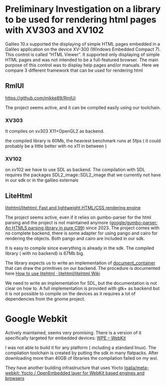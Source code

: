 # Preliminary Investigation on a library to be used for rendering html pages with XV303 and XV102 

Galileo 10.x supported the displaying of simple HTML pages embedded in a Galileo application on the device XV-300 (Windows Embedded Compact 7).
This control is called “HTML Viewer”. It supported only displaying of simple HTML pages and was not intended to be a full-featured browser. The main purpose of this control was to display help pages and/or manuals.
Here we compare 3 different framework that can be used for rendering html

## RmlUI

https://github.com/mikke89/RmlUi

The project seems active, and it can be compiled easily using our toolchain.

### XV303
It compiles on xv303 X11+OpenGL2 as backend.

the compiled library is 60Mb, the heaviest benchmark runs at 5fps ( it could probably be a little better with no x11 in between )

### XV102
on xv102 we have to use SDL as backend. The compilation with SDL requires the packages SDL2_image::SDL2_image that we currently not have in our sdk or in the galileo externals

## LiteHtml

[litehtml/litehtml: Fast and lightweight HTML/CSS rendering engine](https://github.com/litehtml/litehtml)

The project seems active, even if it relies on gumbo-parser for the html parsing and the project is not maintained anymore ([google/gumbo-parser: An HTML5 parsing library in pure C99](https://github.com/google/gumbo-parser)) since 2023.
The project comes with no complete backend, there is some adapter for using pango and cairo for rendering the objects. Both pango and cairo are included in our sdk.

It is easy to compile since everything is already in the sdk. The compiled library ( with no backend) is 67Mb big.

The library expects us to write an implementation of [document_container](https://github.com/litehtml/litehtml/wiki/document_container "https://github.com/litehtml/litehtml/wiki/document_container") that can draw the primitives on our backend. The procedure is documented here [How to use litehtml · litehtml/litehtml Wiki](https://github.com/litehtml/litehtml/wiki/How-to-use-litehtml "https://github.com/litehtml/litehtml/wiki/How-to-use-litehtml")

We need to write an implementation for SDL, but the documentation is not clear on how to.
A full implementation is provided with gtk+ as backend but it is not possible to compile on the devices as it requires a lot of dependencies from the gnome project. 


# Google Webkit

Actively maintained, seems very promising.
There is a version of it specifically targeted for embedded devices: [WPE – WebKit](https://trac.webkit.org/wiki/WPE)

I was not able to build it for any platform ( including a standard linux).
The compilation toolchain is created by putting the sdk in many flatpacks. After downloading more than 40GB of libraries the compilation failed on my wsl.

They have another building infrastructure that uses Yocto [Igalia/meta-webkit: Yocto / OpenEmbedded layer for WebKit based engines and browsers](https://github.com/Igalia/meta-webkit)



